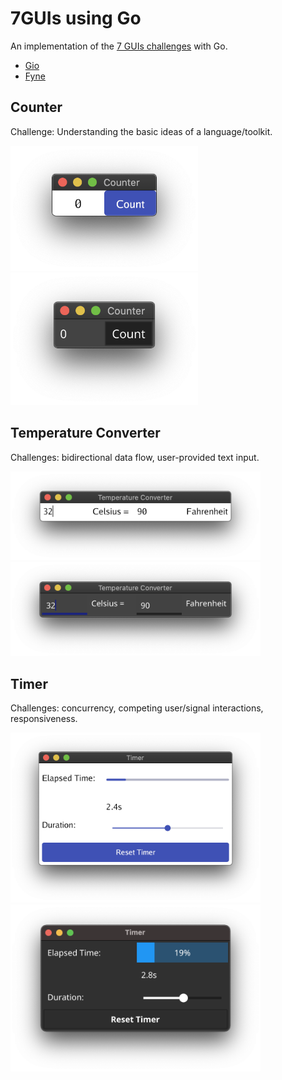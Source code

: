 # 7GUIs using Go

An implementation of the [7 GUIs challenges](https://eugenkiss.github.io/7guis/) with Go.

- [Gio](https://gioui.org/)
- [Fyne](https://fyne.io)

## Counter

Challenge: Understanding the basic ideas of a language/toolkit.

<span>
  <img src="gio/image/counter.png" width="300" alt="gio" />
  <img src="fyne/image/counter.png" width="300" alt="fyne" />
</span>

## Temperature Converter

Challenges: bidirectional data flow, user-provided text input.

<span>
  <img src="gio/image/temperature-converter.png" width="400" alt="gio" />
  <img src="fyne/image/temperature-converter.png" width="400" alt="fyne" />
</span>

## Timer

Challenges: concurrency, competing user/signal interactions, responsiveness.

<span>
  <img src="gio/image/timer.png" width="400" alt="gio" />
  <img src="fyne/image/timer.png" width="400" alt="fyne" />
</span>
